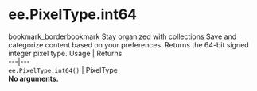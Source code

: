  
#  ee.PixelType.int64
bookmark_borderbookmark Stay organized with collections  Save and categorize content based on your preferences.
Returns the 64-bit signed integer pixel type.
Usage | Returns  
---|---  
`ee.PixelType.int64()` | PixelType  
**No arguments.**
